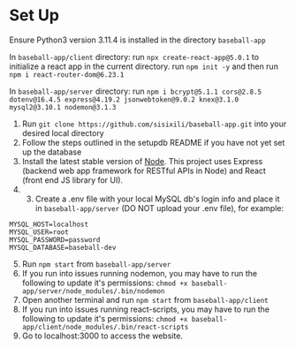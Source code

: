 # Set Up

Ensure Python3 version 3.11.4 is installed in the directory `baseball-app`

In `baseball-app/client` directory: 
run `npx create-react-app@5.0.1` to initialize a react app in the current directory.
run `npm init -y` and then run `npm i react-router-dom@6.23.1`

In `baseball-app/server` directory: 
run `npm i bcrypt@5.1.1 cors@2.8.5 dotenv@16.4.5 express@4.19.2 jsonwebtoken@9.0.2 knex@3.1.0 mysql2@3.10.1 nodemon@3.1.3`

1. Run `git clone https://github.com/sisixili/baseball-app.git` into your desired local directory
2. Follow the steps outlined in the setupdb README if you have not yet set up the database
3. Install the latest stable version of [Node](https://nodejs.org/en/download/package-manager/). This project uses Express (backend web app framework for RESTful APIs in Node) and React (front end JS library for UI).
4. 3. Create a .env file with your local MySQL db's login info and place it in `baseball-app/server` (DO NOT upload your .env file), for example:
```
MYSQL_HOST=localhost
MYSQL_USER=root
MYSQL_PASSWORD=password
MYSQL_DATABASE=baseball-dev
```
5. Run `npm start` from `baseball-app/server`
6. If you run into issues running nodemon, you may have to run the following to update it's permissions: `chmod +x baseball-app/server/node_modules/.bin/nodemon`
7. Open another terminal and run `npm start` from `baseball-app/client`
8. If you run into issues running react-scripts, you may have to run the following to update it's permissions: `chmod +x baseball-app/client/node_modules/.bin/react-scripts`
9. Go to localhost:3000 to access the website.

